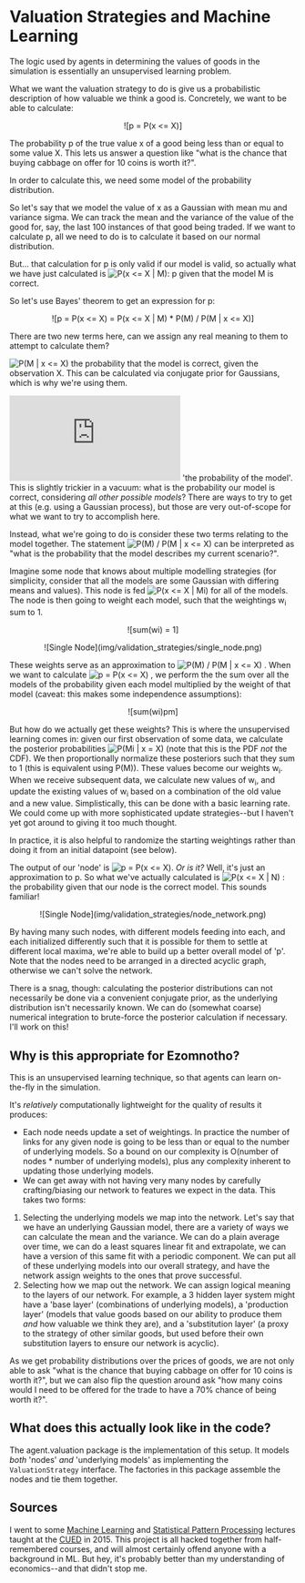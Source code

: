 # Valuation Strategies and Machine Learning

The logic used by agents in determining the values of goods in the simulation is essentially an unsupervised learning problem.

What we want the valuation strategy to do is give us a probabilistic description of how valuable we think a good is. Concretely, we want to be able to calculate:

<center>![p = P(x <= X)]</center>

The probability p of the true value x of a good being less than or equal to some value X. This lets us answer a question like "what is the chance that buying cabbage on offer for 10 coins is worth it?".

In order to calculate this, we need some model of the probability distribution.

So let's say that we model the value of x as a Gaussian with mean mu and variance sigma. We can track the mean and the variance of the value of the good for, say, the last 100 instances of that good being traded. If we want to calculate p, all we need to do is to calculate it based on our normal distribution.

But... that calculation for p is only valid if our model is valid, so actually what we have just calculated is ![P(x <= X | M)]: p given that the model M is correct.

So let's use Bayes' theorem to get an expression for p:

<center>![p = P(x <= X) = P(x <= X | M) * P(M) / P(M | x <= X)]</center>

There are two new terms here, can we assign any real meaning to them to attempt to calculate them?

![P(M | x <= X)] the probability that the model is correct, given the observation X. This can be calculated via conjugate prior for Gaussians, which is why we're using them.

![P(M)] 'the probability of the model'. This is slightly trickier in a vacuum: what is the probability our model is correct, considering _all other possible models_? There are ways to try to get at this (e.g. using a Gaussian process), but those are very out-of-scope for what we want to try to accomplish here.

Instead, what we're going to do is consider these two terms relating to the model together. The statement ![P(M) / P(M | x <= X)] can be interpreted as "what is the probability that the model describes my current scenario?".

Imagine some node that knows about multiple modelling strategies (for simplicity, consider that all the models are some Gaussian with differing means and values). This node is fed ![P(x <= X | Mi)] for all of the models. The node is then going to weight each model, such that the weightings w<sub>i</sub> sum to 1.

 <center>![sum(wi) = 1]</center>

 <p><center>![Single Node](img/validation_strategies/single_node.png)</center></p>

These weights serve as an approximation to ![P(M) / P(M | x <= X)] . When we want to calculate ![p = P(x <= X)] , we perform the the sum over all the models of the probability given each model multiplied by the weight of that model (caveat: this makes some independence assumptions):
<center>![sum(wi)pm]</center>

But how do we actually get these weights? This is where the unsupervised learning comes in: given our first observation of some data, we calculate the posterior probabilities ![P(Mi | x = X)] (note that this is the PDF _not_ the CDF). We then proportionally normalize these posteriors such that they sum to 1 (this is equivalent using P(M)). These values become our weights w<sub>i</sub>. When we receive subsequent data, we calculate new values of w<sub>i</sub>, and update the existing values of w<sub>i</sub> based on a combination of the old value and a new value. Simplistically, this can be done with a basic learning rate. We could come up with more sophisticated update strategies--but I haven't yet got around to giving it too much thought.

In practice, it is also helpful to randomize the starting weightings rather than doing it from an initial datapoint (see below).

The output of our 'node' is ![p = P(x <= X)]. _Or is it?_ Well, it's just an approximation to p. So what we've actually calculated is ![P(x <= X | N)] : the probability given that our node is the correct model. This sounds familiar!

<p><center>![Single Node](img/validation_strategies/node_network.png)</center></p>

By having many such nodes, with different models feeding into each, and each initialized differently such that it is possible for them to settle at different local maxima, we're able to build up a better overall model of 'p'. Note that the nodes need to be arranged in a directed acyclic graph, otherwise we can't solve the network.

There is a snag, though: calculating the posterior distributions can not necessarily be done via a convenient conjugate prior, as the underlying distribution isn't necessarily known. We can do (somewhat coarse) numerical integration to brute-force the posterior calculation if necessary. I'll work on this!

## Why is this appropriate for Ezomnotho?

This is an unsupervised learning technique, so that agents can learn on-the-fly in the simulation.

It's _relatively_ computationally lightweight for the quality of results it produces:
 * Each node needs update a set of weightings. In practice the number of links for any given node is going to be less than or equal to the number of underlying models. So a bound on our complexity is O(number of nodes * number of underlying models), plus any complexity inherent to updating those underlying models.
 * We can get away with not having very many nodes by carefully crafting/biasing our network to features we expect in the data. This takes two forms:
  1. Selecting the underlying models we map into the network. Let's say that we have an underlying Gaussian model, there are a variety of ways we can calculate the mean and the variance. We can do a plain average over time, we can do a least squares linear fit and extrapolate, we can have a version of this same fit with a periodic component. We can put all of these underlying models into our overall strategy, and have the network assign weights to the ones that prove successful.
  2. Selecting how we map out the network. We can assign logical meaning to the layers of our network. For example, a 3 hidden layer system might have a 'base layer' (combinations of underlying models), a 'production layer' (models that value goods based on our ability to produce them _and_ how valuable we think they are), and a 'substitution layer' (a proxy to the strategy of other similar goods, but used before their own substitution layers to ensure our network is acyclic).

As we get probability distributions over the prices of goods, we are not only able to ask "what is the chance that buying cabbage on offer for 10 coins is worth it?", but we can also flip the question around ask "how many coins would I need to be offered for the trade to have a 70% chance of being worth it?".

## What does this actually look like in the code?

The agent.valuation package is the implementation of this setup. It models _both_ 'nodes' _and_ 'underlying models' as implementing the `ValuationStrategy` interface. The factories in this package assemble the nodes and tie them together.    


 ## Sources

I went to some [Machine Learning](http://mlg.eng.cam.ac.uk/teaching/4f13/1617/) and [Statistical Pattern Processing](http://mi.eng.cam.ac.uk/~mjfg/local/4F10/) lectures taught at the [CUED](http://www.eng.cam.ac.uk/) in 2015. This project is all hacked together from half-remembered courses, and will almost certainly offend anyone with a background in ML. But hey, it's probably better than my understanding of economics--and that didn't stop me.

 [p = P(x <= X)]: https://latex.codecogs.com/gif.latex?p&space;=&space;P(x&space;\leq&space;X)
 [P(x <= X | M)]: https://latex.codecogs.com/gif.latex?P(x&space;\leq&space;X&space;|M)
 [P(x <= X | N)]: https://latex.codecogs.com/gif.latex?P(x&space;\leq&space;X&space;|N)
 [p = P(x <= X) = P(x <= X | M) * P(M) / P(M | x <= X)]: https://latex.codecogs.com/gif.latex?p&space;=&space;P(x&space;\leq&space;X)&space;=&space;\frac{P(x&space;\leq&space;X&space;|M)&space;P(M)}{P(M|x&space;\leq&space;X)}
 [P(M | x <= X)]: https://latex.codecogs.com/gif.latex?P(M|x&space;\leq&space;X)
 [P(M)]: https://latex.codecogs.com/gif.latex?P(M)
 [P(M) / P(M | x <= X)]: https://latex.codecogs.com/gif.latex?\frac{P(M)}{P(M|x&space;\leq&space;X)}
 [P(x <= X | Mi)]: https://latex.codecogs.com/gif.latex?P(x&space;\leq&space;X&space;|&space;M_{i})
 [P(Mi | x = X)]: https://latex.codecogs.com/gif.latex?P(M_{i}&space;|&space;x=X)
 [sum(wi) = 1]: https://latex.codecogs.com/gif.latex?\sum_{i}^{N_{models}}w_{i}&space;=&space;1
 [sum(wi)pm]: https://latex.codecogs.com/gif.latex?\sum_{i}^{N_{models}}w_{i}P(x&space;\leq&space;X&space;|&space;M_{i})

